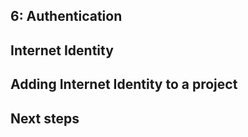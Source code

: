 ## 6:  Authentication

## Internet Identity

## Adding Internet Identity to a project

## Next steps